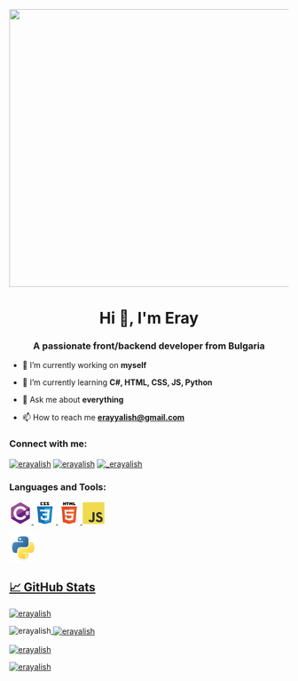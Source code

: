 <img align="center" src="https://media.giphy.com/media/vFKqnCdLPNOKc/giphy.gif" width="1000" height="500" />

<h1 align="center">Hi 👋, I'm Eray</h1>

<h3 align="center">A passionate front/backend developer from Bulgaria</h3>





- 🔭 I’m currently working on **myself**

- 🌱 I’m currently learning **C#, HTML, CSS, JS, Python**

- 💬 Ask me about **everything**

- 📫 How to reach me **erayyalish@gmail.com**

<h3 align="left">Connect with me:</h3>
<p align="left">
<a href="https://dev.to/erayalish" target="blank"><img align="center" src="https://raw.githubusercontent.com/rahuldkjain/github-profile-readme-generator/master/src/images/icons/Social/devto.svg" alt="erayalish" height="30" width="40" /></a>
<a href="https://www.linkedin.com/in/eray-alish-44b387255/" target="blank"><img align="center" src="https://raw.githubusercontent.com/rahuldkjain/github-profile-readme-generator/master/src/images/icons/Social/linked-in-alt.svg" alt="erayalish" height="30" width="40" /></a>
<a href="https://instagram.com/_erayalishh" target="blank"><img align="center" src="https://raw.githubusercontent.com/rahuldkjain/github-profile-readme-generator/master/src/images/icons/Social/instagram.svg" alt="_erayalish" height="30" width="40" /></a>
</p>

<h3 align="left">Languages and Tools:</h3>
<p align="left"> <a href="https://www.w3schools.com/cs/" target="_blank" rel="noreferrer"> <img src="https://raw.githubusercontent.com/devicons/devicon/master/icons/csharp/csharp-original.svg" alt="csharp" width="40" height="40"/> </a> <a  alt="html5" width="40" height="40"/> <a href="https://www.w3schools.com/css/" target="_blank" rel="noreferrer"> <img src="https://raw.githubusercontent.com/devicons/devicon/master/icons/css3/css3-original-wordmark.svg" alt="css3" width="40" height="40"/> </a> <a href="https://www.w3.org/html/" target="_blank" rel="noreferrer"> <img src="https://raw.githubusercontent.com/devicons/devicon/master/icons/html5/html5-original-wordmark.svg" alt="html5" width="40" height="40"/> </a> <a href="https://developer.mozilla.org/en-US/docs/Web/JavaScript" target="_blank" rel="noreferrer"> <img src="https://raw.githubusercontent.com/devicons/devicon/master/icons/javascript/javascript-original.svg" alt="javascript" width="40" height="40"/> <p/> <a href ="https://www.w3schools.com/python/" target ="_blank" rel = "noreferrer"> <img src="https://raw.githubusercontent.com/devicons/devicon/master/icons/python/python-original.svg" alt="Python" width="50" height="50"/>


## 📈 GitHub Stats 

<p align="left"> <img src="https://komarev.com/ghpvc/?username=erayalish&label=Profile%20views&color=0e75b6&style=flat" alt="erayalish" /> </p>
<p><img align="left" src="https://github-readme-stats.vercel.app/api/top-langs?username=erayalish&show_icons=true&locale=en&layout=compact" alt="erayalish" /></p>

<p>&nbsp;<img align="center" src="https://github-readme-stats.vercel.app/api?username=erayalish&show_icons=true&locale=en" alt="erayalish" /></p>

<p><img align="center" src="https://github-readme-streak-stats.herokuapp.com/?user=erayalish&" alt="erayalish" /></p>


<p align="left"> <a href="https://github.com/ryo-ma/github-profile-trophy"><img src="https://github-profile-trophy.vercel.app/?username=erayalish" alt="erayalish" /></a> </p>




